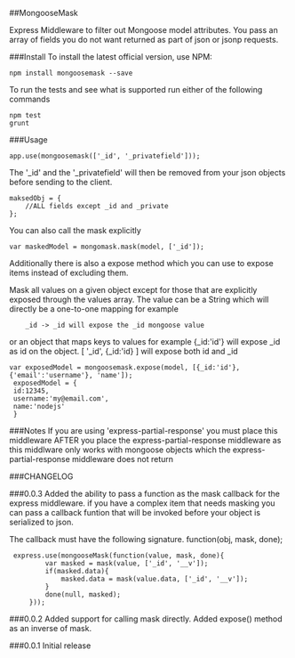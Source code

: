 ##MongooseMask

Express Middleware to filter out Mongoose model attributes.
You pass an array of fields you do not want returned as part of
json or jsonp requests.

###Install
To install the latest official version, use NPM:

    npm install mongoosemask --save

To run the tests and see what is supported run either of the following commands

    npm test
    grunt

###Usage

    app.use(mongoosemask(['_id', '_privatefield']));

The '_id' and the '_privatefield' will then be removed from your json objects before sending to the
client.

    maksedObj = {
        //ALL fields except _id and _private
    };

You can also call the mask explicitly

    var maskedModel = mongomask.mask(model, ['_id']);

Additionally there is also a expose method which you can use to expose items instead of excluding them.

Mask all values on a given object except for those that
are explicitly exposed through the values array. The value
can be a String which will directly be a one-to-one mapping
for example

        _id -> _id will expose the _id mongoose value

or an object that maps keys to values
for example
        {_id:'id'} will expose _id as id on the object.
    [ '_id', {_id:'id} ] will expose both id and _id

    var exposedModel = mongoosemask.expose(model, [{_id:'id'}, {'email':'username'}, 'name']);
     exposedModel = {
     id:12345,
     username:'my@email.com',
     name:'nodejs'
     }


###Notes
If you are using 'express-partial-response' you must place this middleware
AFTER you place the express-partial-response middleware as this middlware only works
with mongoose objects which the express-partial-response middleware does not return

###CHANGELOG

###0.0.3
Added the ability to pass a function as the mask callback for the express middleware.
if you have a complex item that needs masking  you can pass a
callback funtion that will be invoked before your object is serialized to json.

 The callback must have the following signature.
 function(obj, mask, done);

     express.use(mongooseMask(function(value, mask, done){
             var masked = mask(value, ['_id', '__v']);
             if(masked.data){
                 masked.data = mask(value.data, ['_id', '__v']);
             }
             done(null, masked);
         }));


###0.0.2
Added support for calling mask directly.
Added expose() method as an inverse of mask.
 
###0.0.1
Initial release